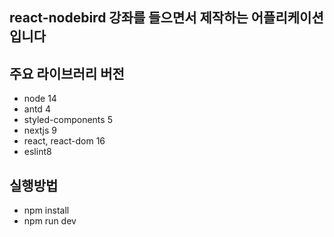 ## react-nodebird 강좌를 들으면서 제작하는 어플리케이션입니다

## 주요 라이브러리 버전

-   node 14
-   antd 4
-   styled-components 5
-   nextjs 9
-   react, react-dom 16
-   eslint8

## 실행방법

-   npm install
-   npm run dev

##
